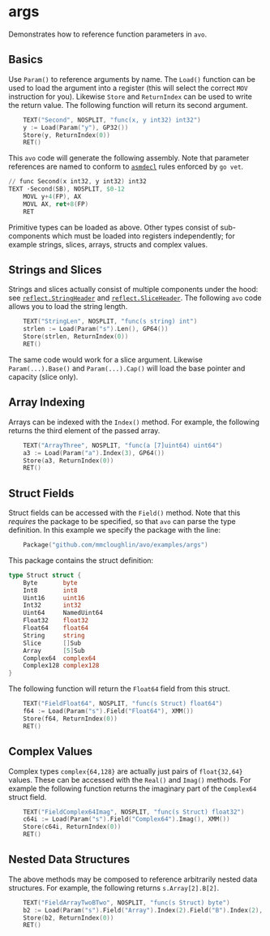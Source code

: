 # args

Demonstrates how to reference function parameters in `avo`.

## Basics

Use `Param()` to reference arguments by name. The `Load()` function can be used to load the argument into a register (this will select the correct `MOV` instruction for you). Likewise `Store` and `ReturnIndex` can be used to write the return value. The following function will return its second argument.

[embedmd]:# (asm.go go /.*TEXT.*Second/ /RET.*/)
```go
	TEXT("Second", NOSPLIT, "func(x, y int32) int32")
	y := Load(Param("y"), GP32())
	Store(y, ReturnIndex(0))
	RET()
```

This `avo` code will generate the following assembly. Note that parameter references are named to conform to [`asmdecl`](https://godoc.org/golang.org/x/tools/go/analysis/passes/asmdecl) rules enforced by `go vet`.

[embedmd]:# (args.s s /.*func Second/ /RET/)
```s
// func Second(x int32, y int32) int32
TEXT ·Second(SB), NOSPLIT, $0-12
	MOVL y+4(FP), AX
	MOVL AX, ret+8(FP)
	RET
```

Primitive types can be loaded as above. Other types consist of sub-components which must be loaded into registers independently; for example strings, slices, arrays, structs and complex values.

## Strings and Slices

Strings and slices actually consist of multiple components under the hood: see [`reflect.StringHeader`](https://golang.org/pkg/reflect/#StringHeader) and [`reflect.SliceHeader`](https://golang.org/pkg/reflect/#SliceHeader). The following `avo` code allows you to load the string length.

[embedmd]:# (asm.go go /.*TEXT.*StringLen/ /RET.*/)
```go
	TEXT("StringLen", NOSPLIT, "func(s string) int")
	strlen := Load(Param("s").Len(), GP64())
	Store(strlen, ReturnIndex(0))
	RET()
```

The same code would work for a slice argument. Likewise `Param(...).Base()` and `Param(...).Cap()` will load the base pointer and capacity (slice only).

## Array Indexing

Arrays can be indexed with the `Index()` method. For example, the following returns the third element of the passed array.

[embedmd]:# (asm.go go /.*TEXT.*ArrayThree/ /RET.*/)
```go
	TEXT("ArrayThree", NOSPLIT, "func(a [7]uint64) uint64")
	a3 := Load(Param("a").Index(3), GP64())
	Store(a3, ReturnIndex(0))
	RET()
```

## Struct Fields

Struct fields can be accessed with the `Field()` method. Note that this _requires_ the package to be specified, so that `avo` can parse the type definition. In this example we specify the package with the line:

[embedmd]:# (asm.go go /.*Package\(.*/)
```go
	Package("github.com/mmcloughlin/avo/examples/args")
```

This package contains the struct definition:

[embedmd]:# (args.go go /type Struct/ /^}/)
```go
type Struct struct {
	Byte       byte
	Int8       int8
	Uint16     uint16
	Int32      int32
	Uint64     NamedUint64
	Float32    float32
	Float64    float64
	String     string
	Slice      []Sub
	Array      [5]Sub
	Complex64  complex64
	Complex128 complex128
}
```

The following function will return the `Float64` field from this struct.

[embedmd]:# (asm.go go /.*TEXT.*FieldFloat64/ /RET.*/)
```go
	TEXT("FieldFloat64", NOSPLIT, "func(s Struct) float64")
	f64 := Load(Param("s").Field("Float64"), XMM())
	Store(f64, ReturnIndex(0))
	RET()
```

## Complex Values

Complex types `complex{64,128}` are actually just pairs of `float{32,64}` values. These can be accessed with the `Real()` and `Imag()` methods. For example the following function returns the imaginary part of the `Complex64` struct field.

[embedmd]:# (asm.go go /.*TEXT.*FieldComplex64Imag/ /RET.*/)
```go
	TEXT("FieldComplex64Imag", NOSPLIT, "func(s Struct) float32")
	c64i := Load(Param("s").Field("Complex64").Imag(), XMM())
	Store(c64i, ReturnIndex(0))
	RET()
```

## Nested Data Structures

The above methods may be composed to reference arbitrarily nested data structures. For example, the following returns `s.Array[2].B[2]`.

[embedmd]:# (asm.go go /.*TEXT.*FieldArrayTwoBTwo/ /RET.*/)
```go
	TEXT("FieldArrayTwoBTwo", NOSPLIT, "func(s Struct) byte")
	b2 := Load(Param("s").Field("Array").Index(2).Field("B").Index(2), GP8())
	Store(b2, ReturnIndex(0))
	RET()
```
